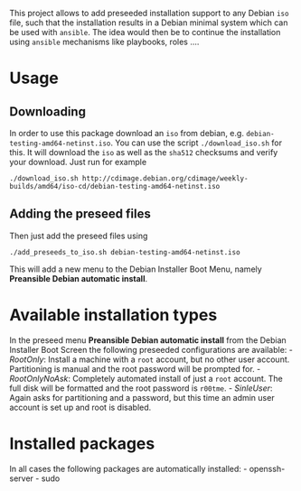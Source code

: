 This project allows to add preseeded installation support to any Debian ``iso`` file, such that
the installation results in a Debian minimal system which can be used with ``ansible``.
The idea would then be to continue the installation using ``ansible`` mechanisms like playbooks, roles ....

# Usage

## Downloading
In order to use this package download an ``iso`` from debian, e.g. ``debian-testing-amd64-netinst.iso``. 
You can use the script ``./download_iso.sh`` for this. 
It will download the ``iso`` as well as the ``sha512`` checksums and verify your download.
Just run for example
```
./download_iso.sh http://cdimage.debian.org/cdimage/weekly-builds/amd64/iso-cd/debian-testing-amd64-netinst.iso
```

## Adding the preseed files
Then just add the preseed files using
```
./add_preseeds_to_iso.sh debian-testing-amd64-netinst.iso
```
This will add a new menu to the Debian Installer Boot Menu, namely **Preansible Debian automatic install**.

# Available installation types
In the preseed menu **Preansible Debian automatic install** from the Debian Installer Boot Screen
the following preseeded configurations are available:
	- *RootOnly*: Install a machine with a ``root`` account, but no other user account. 
			Partitioning is manual and the root password will be prompted for.
	- *RootOnlyNoAsk*: Completely automated install of just a ``root`` account. 
		The full disk will be formatted and the root password is ``r00tme``.
	- *SinleUser*: Again asks for partitioning and a password, but this time an admin user account is set up and root is disabled.

# Installed packages
In all cases the following packages are automatically installed:
	- openssh-server
	- sudo

